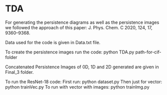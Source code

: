 # TDA 
For generating the persistence diagrams as well as the persistence images we followed the approach of this paper: J. Phys. Chem. C 2020, 124, 17, 9360–9368.

Data used for the code is given in Data.txt file.

To create the persistence images run the code: 
python TDA.py path-for-cif-folder

Concatenated Persistence Images of 0D, 1D and 2D generated are given in Final_3 folder.

To run the ResNet-18 code:
First run: python dataset.py
Then just for vector: python trainVec.py
To run with vector with images: python trainImg.py
